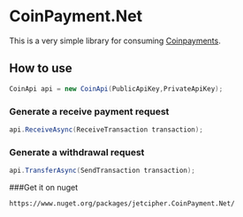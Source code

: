 # CoinPayment.Net

This is a very simple library for consuming [Coinpayments](https://coinpayments.net).

## How to use

```c#
CoinApi api = new CoinApi(PublicApiKey,PrivateApiKey);
```

### Generate a receive payment request

```c#
api.ReceiveAsync(ReceiveTransaction transaction);
```

### Generate a withdrawal request

```c#
api.TransferAsync(SendTransaction transaction);
```

###Get it on nuget

`https://www.nuget.org/packages/jetcipher.CoinPayment.Net/`

